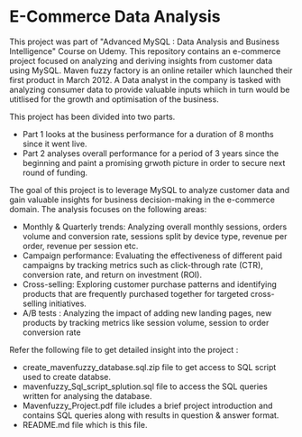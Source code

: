 
# E-Commerce Data Analysis

This project was part of "Advanced MySQL : Data Analysis and Business Intelligence" Course on Udemy. 
This repository contains an e-commerce project focused on analyzing and deriving insights from customer data using MySQL. Maven fuzzy factory is an online retailer which launched their first product in March 2012. A Data analyst in the company is tasked with analyzing consumer data to provide valuable inputs whiich in turn would be utitlised for the growth and optimisation of the business.

This project has been divided into two parts. 
- Part 1 looks at the business performance for a duration of 8 months since it went live.
- Part 2 analyses overall performance for a period of 3 years since the beginning and paint a promising grwoth picture in order to secure next round of funding.
  
The goal of this project is to leverage MySQL to analyze customer data and gain valuable insights for business decision-making in the e-commerce domain. The analysis focuses on the following areas:

- Monthly & Quarterly trends: Analyzing overall monthly sessions, orders volume and conversion rate, sessions split by device type, revenue per order, revenue per session etc.
- Campaign performance: Evaluating the effectiveness of different paid campaigns by tracking metrics such as click-through rate (CTR), conversion rate, and return on investment (ROI).
- Cross-selling: Exploring customer purchase patterns and identifying products that are frequently purchased together for targeted cross-selling initiatives.
- A/B tests : Analyzing the impact of adding new landing pages, new products by tracking metrics like session volume, session to order conversion rate

Refer the following file to get detailed insight into the project : 
- create_mavenfuzzy_database.sql.zip file to get access to SQL script used to create databse.
- mavenfuzzy_Sql_script_splution.sql file to access the SQL queries written for analysing the database.
- Mavenfuzzy_Project.pdf file icludes a brief project introduction and contains SQL queries along with results in question & answer format. 
- README.md file which is this file.

